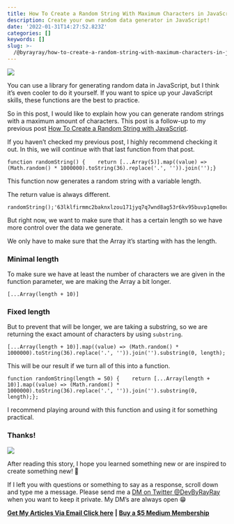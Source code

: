 ```yaml
---
title: How To Create a Random String With Maximum Characters in JavaScript
description: Create your own random data generator in JavaScript!
date: '2022-01-31T14:27:52.823Z'
categories: []
keywords: []
slug: >-
  /@byrayray/how-to-create-a-random-string-with-maximum-characters-in-javascript-389ea3698721
---
```


![](/Users/devbyrayray/Downloads/medium-export-a7b31d8cfbafc479a349e86525a0598d57555fb548cdfad5aa20f48d7b4db09d/posts/md_1664876347726/img/0__0cXiApiYCr5yrGCM.jpg)

You can use a library for generating random data in JavaScript, but I think it’s even cooler to do it yourself. If you want to spice up your JavaScript skills, these functions are the best to practice.

So in this post, I would like to explain how you can generate random strings with a maximum amount of characters. This post is a follow-up to my previous post [How To Create a Random String with JavaScript](https://hasnode.byrayray.dev/how-to-create-a-random-string-with-javascript).

If you haven’t checked my previous post, I highly recommend checking it out. In this, we will continue with that last function from that post.

```
function randomString() {    return [...Array(5)].map((value) => (Math.random() * 1000000).toString(36).replace('.', '')).join('');}
```

This function now generates a random string with a variable length.

The return value is always different.

```
randomString();'63lklfirmmc2baknxlzou171jyq7q7wnd8ag53r6kv95buvp1qme8ou'randomString();'j9qfsxifdugz5bgfmqfwg3c2jefsidxikhl2c4qjwti6i0zm5y5x5'
```

But right now, we want to make sure that it has a certain length so we have more control over the data we generate.

We only have to make sure that the Array it’s starting with has the length.

### Minimal length

To make sure we have at least the number of characters we are given in the function parameter, we are making the Array a bit longer.

```
[...Array(length + 10)]
```

### Fixed length

But to prevent that will be longer, we are taking a substring, so we are returning the exact amount of characters by using `substring`.

```
[...Array(length + 10)].map((value) => (Math.random() * 1000000).toString(36).replace('.', '')).join('').substring(0, length);
```

This will be our result if we turn all of this into a function.

```
function randomString(length = 50) {    return [...Array(length + 10)].map((value) => (Math.random() * 1000000).toString(36).replace('.', '')).join('').substring(0, length);};
```

I recommend playing around with this function and using it for something practical.

### Thanks!

![](/Users/devbyrayray/Downloads/medium-export-a7b31d8cfbafc479a349e86525a0598d57555fb548cdfad5aa20f48d7b4db09d/posts/md_1664876347726/img/0__7pa1RpRxXqdkgYAJ.jpg)

After reading this story, I hope you learned something new or are inspired to create something new! 🤗

If I left you with questions or something to say as a response, scroll down and type me a message. Please send me a [DM on Twitter @DevByRayRay](https://twitter.com/@devbyrayray) when you want to keep it private. My DM’s are always open 😁

[**Get My Articles Via Email Click here**](https://byrayray.medium.com/subscribe) **|** [**Buy a $5 Medium Membership**](https://byrayray.medium.com/membership)